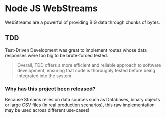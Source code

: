 # Node JS WebStreams

WebStreams are a powerful of providing BIG data  through chunks of bytes.

## TDD

Test-Driven Development was great to implement routes whose data responses were too big to be brute-forced tested.

> Overall, TDD offers a more efficient and reliable approach to software development, ensuring that code is thoroughly tested before being integrated into the system

### Why has this project been released?

Because Streams relies on data sources such as Databases, binary objects or large CSV files (in real production scenarios), this raw implementation may be used across different use-cases!
